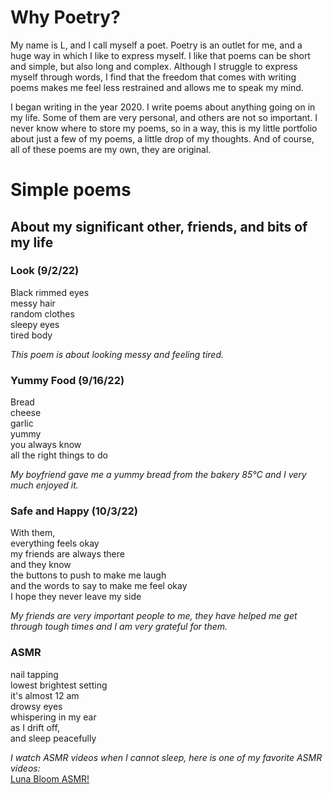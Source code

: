 # Why Poetry?
My name is L, and I call myself a poet. Poetry is an outlet for me, and a huge way in which I like to express myself. I like that poems can be short and simple, but also long and complex. Although I struggle to express myself through words, I find that the freedom that comes with writing poems makes me feel less restrained and allows me to speak my mind.

I began writing in the year 2020. I write poems about anything going on in my life. Some of them are very personal, and others are not so important. I never know where to store my poems, so in a way, this is my little portfolio about just a few of my poems, a little drop of my thoughts. And of course, all of these poems are my own, they are original.

# Simple poems
## About my significant other, friends, and bits of my life
### Look (9/2/22)
Black rimmed eyes  
messy hair  
random clothes  
sleepy eyes  
tired body  
  
*This poem is about looking messy and feeling tired.*

  
### Yummy Food (9/16/22)
Bread  
cheese  
garlic  
yummy  
you always know  
all the right things to do 

*My boyfriend gave me a yummy bread from the bakery 85°C and I very much enjoyed it.*

### Safe and Happy (10/3/22)
With them,  
everything feels okay  
my friends are always there  
and they know  
the buttons to push to make me laugh  
and the words to say to make me feel okay  
I hope they never leave my side  

*My friends are very important people to me, they have helped me get through tough times and I am very grateful for them.*

### ASMR
nail tapping  
lowest brightest setting  
it's almost 12 am  
drowsy eyes  
whispering in my ear  
as I drift off,  
and sleep peacefully  

*I watch ASMR videos when I cannot sleep, here is one of my favorite ASMR videos:*  
[Luna Bloom ASMR!](https://www.youtube.com/watch?v=zScMsTqgt6I)
